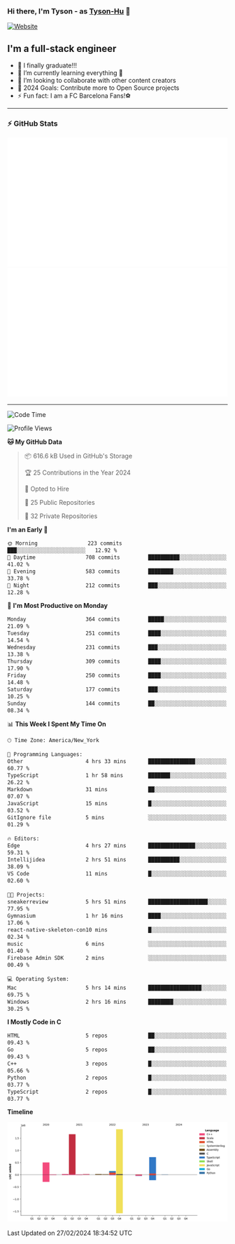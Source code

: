 ### Hi there, I'm Tyson - as [Tyson-Hu][website] 👋

[![Website](https://img.shields.io/website?label=Tianzhe.me&style=for-the-badge&url=https%3A%2F%2Ftianzhe.me)](https://tianzhe.me)


## I'm a full-stack engineer

- 🔭 I finally graduate!!!
- 🌱 I’m currently learning everything 🤣
- 👯 I’m looking to collaborate with other content creators
- 🥅 2024 Goals: Contribute more to Open Source projects
- ⚡ Fun fact: I am a FC Barcelona Fans!⚽️

---

### ⚡️ GitHub Stats
![](https://raw.githubusercontent.com/Tyson-Hu/github-stats-card/master/generated/overview.svg)
![](https://raw.githubusercontent.com/Tyson-Hu/github-stats-card/master/generated/languages.svg)

---

<!--START_SECTION:waka-->
![Code Time](http://img.shields.io/badge/Code%20Time-30%20hrs%2054%20mins-blue)

![Profile Views](http://img.shields.io/badge/Profile%20Views-0-blue)

**🐱 My GitHub Data** 

> 📦 616.6 kB Used in GitHub's Storage 
 > 
> 🏆 25 Contributions in the Year 2024
 > 
> 💼 Opted to Hire
 > 
> 📜 25 Public Repositories 
 > 
> 🔑 32 Private Repositories 
 > 
**I'm an Early 🐤** 

```text
🌞 Morning                223 commits         ███░░░░░░░░░░░░░░░░░░░░░░   12.92 % 
🌆 Daytime                708 commits         ██████████░░░░░░░░░░░░░░░   41.02 % 
🌃 Evening                583 commits         ████████░░░░░░░░░░░░░░░░░   33.78 % 
🌙 Night                  212 commits         ███░░░░░░░░░░░░░░░░░░░░░░   12.28 % 
```
📅 **I'm Most Productive on Monday** 

```text
Monday                   364 commits         █████░░░░░░░░░░░░░░░░░░░░   21.09 % 
Tuesday                  251 commits         ████░░░░░░░░░░░░░░░░░░░░░   14.54 % 
Wednesday                231 commits         ███░░░░░░░░░░░░░░░░░░░░░░   13.38 % 
Thursday                 309 commits         ████░░░░░░░░░░░░░░░░░░░░░   17.90 % 
Friday                   250 commits         ████░░░░░░░░░░░░░░░░░░░░░   14.48 % 
Saturday                 177 commits         ███░░░░░░░░░░░░░░░░░░░░░░   10.25 % 
Sunday                   144 commits         ██░░░░░░░░░░░░░░░░░░░░░░░   08.34 % 
```


📊 **This Week I Spent My Time On** 

```text
🕑︎ Time Zone: America/New_York

💬 Programming Languages: 
Other                    4 hrs 33 mins       ███████████████░░░░░░░░░░   60.77 % 
TypeScript               1 hr 58 mins        ███████░░░░░░░░░░░░░░░░░░   26.22 % 
Markdown                 31 mins             ██░░░░░░░░░░░░░░░░░░░░░░░   07.07 % 
JavaScript               15 mins             █░░░░░░░░░░░░░░░░░░░░░░░░   03.52 % 
GitIgnore file           5 mins              ░░░░░░░░░░░░░░░░░░░░░░░░░   01.29 % 

🔥 Editors: 
Edge                     4 hrs 27 mins       ███████████████░░░░░░░░░░   59.31 % 
Intellijidea             2 hrs 51 mins       ██████████░░░░░░░░░░░░░░░   38.09 % 
VS Code                  11 mins             █░░░░░░░░░░░░░░░░░░░░░░░░   02.60 % 

🐱‍💻 Projects: 
sneakerreview            5 hrs 51 mins       ███████████████████░░░░░░   77.95 % 
Gymnasium                1 hr 16 mins        ████░░░░░░░░░░░░░░░░░░░░░   17.06 % 
react-native-skeleton-con10 mins             █░░░░░░░░░░░░░░░░░░░░░░░░   02.34 % 
music                    6 mins              ░░░░░░░░░░░░░░░░░░░░░░░░░   01.40 % 
Firebase Admin SDK       2 mins              ░░░░░░░░░░░░░░░░░░░░░░░░░   00.49 % 

💻 Operating System: 
Mac                      5 hrs 14 mins       █████████████████░░░░░░░░   69.75 % 
Windows                  2 hrs 16 mins       ████████░░░░░░░░░░░░░░░░░   30.25 % 
```

**I Mostly Code in C** 

```text
HTML                     5 repos             ██░░░░░░░░░░░░░░░░░░░░░░░   09.43 % 
Go                       5 repos             ██░░░░░░░░░░░░░░░░░░░░░░░   09.43 % 
C++                      3 repos             █░░░░░░░░░░░░░░░░░░░░░░░░   05.66 % 
Python                   2 repos             █░░░░░░░░░░░░░░░░░░░░░░░░   03.77 % 
TypeScript               2 repos             █░░░░░░░░░░░░░░░░░░░░░░░░   03.77 % 
```



**Timeline**

![Lines of Code chart](https://raw.githubusercontent.com/Tyson-Hu/Tyson-Hu/main/assets/bar_graph.png)


 Last Updated on 27/02/2024 18:34:52 UTC
<!--END_SECTION:waka-->


[website]: https://github.com/Tyson-Hu
